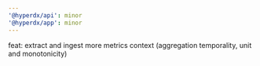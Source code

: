```yaml
---
'@hyperdx/api': minor
'@hyperdx/app': minor
---
```


feat: extract and ingest more metrics context (aggregation temporality, unit and
monotonicity)
